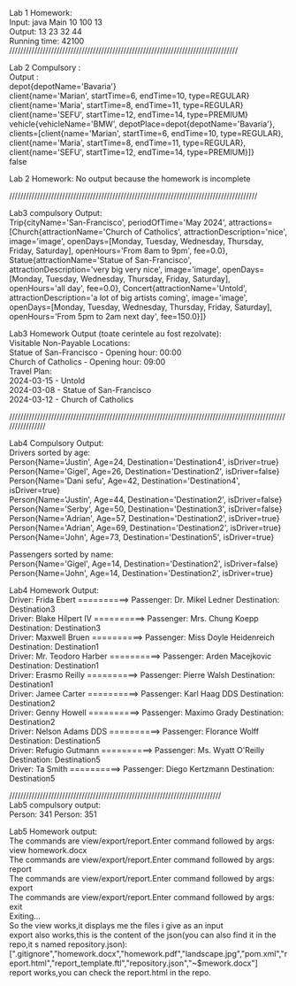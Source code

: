 Lab 1 Homework:  
Input: java Main 10 100 13  
Output: 
13 23 32 44  
Running time: 42100  
//////////////////////////////////////////////////////////////////////////////////   

  

Lab 2 Compulsory :   
Output :   
depot{depotName='Bavaria'}  
client{name='Marian', startTime=6, endTime=10, type=REGULAR}  
client{name='Maria', startTime=8, endTime=11, type=REGULAR}  
client{name='SEFU', startTime=12, endTime=14, type=PREMIUM}  
vehicle{vehicleName='BMW', depotPlace=depot{depotName='Bavaria'}, clients=[client{name='Marian', startTime=6, endTime=10, type=REGULAR}, client{name='Maria', startTime=8, endTime=11, type=REGULAR}, client{name='SEFU', startTime=12, endTime=14, type=PREMIUM}]}  
false  

Lab 2 Homework: No output because the homework is incomplete  

/////////////////////////////////////////////////////////////////////////////////////////    


    
Lab3 compulsory Output:  
Trip{cityName='San-Francisco', periodOfTime='May 2024', attractions=[Church{attractionName='Church of Catholics', attractionDescription='nice', image='image', openDays=[Monday, Tuesday, Wednesday, Thursday, Friday, Saturday], openHours='From 8am to 9pm', fee=0.0},  
Statue{attractionName='Statue of San-Francisco', attractionDescription='very big very nice', image='image', openDays=[Monday, Tuesday, Wednesday, Thursday, Friday, Saturday], openHours='all day', fee=0.0},   Concert{attractionName='Untold', attractionDescription='a lot of big artists coming', image='image', openDays=[Monday, Tuesday, Wednesday, Thursday, Friday, Saturday], openHours='From 5pm to 2am next day', fee=150.0}]}  

Lab3 Homework Output (toate cerintele au fost rezolvate):   
Visitable Non-Payable Locations:  
Statue of San-Francisco - Opening hour: 00:00  
Church of Catholics - Opening hour: 09:00  
Travel Plan:   
2024-03-15 - Untold  
2024-03-08 - Statue of San-Francisco  
2024-03-12 - Church of Catholics     

////////////////////////////////////////////////////////////////////////////////////////////////////////////////  

Lab4 Compulsory Output:   
Drivers sorted by age:   
Person{Name='Justin', Age=24, Destination='Destination4', isDriver=true}  
Person{Name='Gigel', Age=26, Destination='Destination2', isDriver=false}  
Person{Name='Dani sefu', Age=42, Destination='Destination4', isDriver=true}  
Person{Name='Justin', Age=44, Destination='Destination2', isDriver=false}  
Person{Name='Serby', Age=50, Destination='Destination3', isDriver=false}  
Person{Name='Adrian', Age=57, Destination='Destination2', isDriver=true}  
Person{Name='Adrian', Age=69, Destination='Destination2', isDriver=true}  
Person{Name='John', Age=73, Destination='Destination5', isDriver=true}  
  
Passengers sorted by name:  
Person{Name='Gigel', Age=14, Destination='Destination2', isDriver=false}  
Person{Name='John', Age=14, Destination='Destination2', isDriver=true}  

Lab4 Homework Output:  
Driver: Frida Ebert ==========> Passenger: Dr. Mikel Ledner Destination: Destination3  
Driver: Blake Hilpert IV ==========> Passenger: Mrs. Chung Koepp Destination: Destination3  
Driver: Maxwell Bruen ==========> Passenger: Miss Doyle Heidenreich Destination: Destination1  
Driver: Mr. Teodoro Harber ==========> Passenger: Arden Macejkovic Destination: Destination1    
Driver: Erasmo Reilly ==========> Passenger: Pierre Walsh Destination: Destination1   
Driver: Jamee Carter ==========> Passenger: Karl Haag DDS Destination: Destination2  
Driver: Genny Howell ==========> Passenger: Maximo Grady Destination: Destination2  
Driver: Nelson Adams DDS ==========> Passenger: Florance Wolff Destination: Destination5  
Driver: Refugio Gutmann ==========> Passenger: Ms. Wyatt O'Reilly Destination: Destination5  
Driver: Ta Smith ==========> Passenger: Diego Kertzmann Destination: Destination5  

////////////////////////////////////////////////////////////////////////////            
Lab5 compulsory output:  
Person: 341
Person: 351  

Lab5 Homework output:  
The commands are view/export/report.Enter command followed by args:   
view homework.docx  
The commands are view/export/report.Enter command followed by args:   
report  
The commands are view/export/report.Enter command followed by args:    
export  
The commands are view/export/report.Enter command followed by args:   
exit  
Exiting...  
So the view works,it displays me the files i give as an input  
export also works,this is the content of the json(you can also find it in the repo,it s named repository.json):  
[".gitignore","homework.docx","homework.pdf","landscape.jpg","pom.xml","report.html","report_template.ftl","repository.json","~$mework.docx"]  
report works,you can check the report.html in the repo.  

